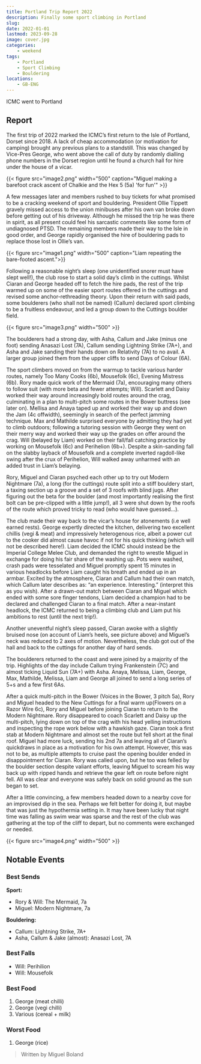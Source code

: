 ```yaml
---
title: Portland Trip Report 2022
description: Finally some sport climbing in Portland
slug: 
date: 2022-01-01
lastmod: 2023-09-28
image: cover.jpg
categories:
    - weekend
tags:
    - Portland
    - Sport Climbing
    - Bouldering
locations:
    - GB-ENG
---
```


ICMC went to Portland

## Report

The first trip of 2022 marked the ICMC’s first return to the Isle of Portland, Dorset since 2018. A lack of cheap accommodation (or motivation for camping) brought any previous plans to a standstill. This was changed by Vice-Pres George, who went above the call of duty by randomly dialling phone numbers in the Dorset region until he found a church hall for hire under the house of a vicar.

{{< figure src="image2.png" width="500" caption="Miguel making a barefoot crack ascent of Chalkie and the Hex 5 (5a) 'for fun'" >}}

A few messages later and members rushed to buy tickets for what promised to be a cracking weekend of sport and bouldering. President Ollie Tippett gravely missed access to the union minibuses after his own van broke down before getting out of his driveway. Although he missed the trip he was there in spirit, as all present could feel his sarcastic comments like some form of undiagnosed PTSD. The remaining members made their way to the Isle in good order, and George rapidly organised the hire of bouldering pads to replace those lost in Ollie’s van.

{{< figure src="image1.png" width="500"   caption="Liam repeating the bare-footed ascent.">}}

Following a reasonable night’s sleep (one unidentified snorer must have slept well!), the club rose to start a solid day’s climb in the cuttings. Whilst Ciaran and George headed off to fetch the hire pads, the rest of the trip warmed up on some of the easier sport routes offered in the cuttings and revised some anchor-rethreading theory. Upon their return with said pads, some boulderers (who shall not be named) (Callum) declared sport climbing to be a fruitless endeavour, and led a group down to the Cuttings boulder field.

{{< figure src="image3.png" width="500" >}}

The boulderers had a strong day, with Asha, Callum and Jake (minus one foot) sending Anasazi Lost (7A), Callum sending Lightning Strike (7A+), and Asha and Jake sanding their hands down on Relativity (7A) to no avail. A larger group joined them from the upper cliffs to send Days of Colour (6A).

The sport climbers moved on from the warmup to tackle various harder routes, namely Too Many Cooks (6b), Mousefolk (6c), Evening Mistress (6b). Rory made quick work of the Mermaid (7a), encouraging many others to follow suit (with more beta and fewer attempts; Will). Scarlett and Daisy worked their way around increasingly bold routes around the crag, culminating in a plan to multi-pitch some routes in the Bower buttress (see later on). Mellisa and Anaya taped up and worked their way up and down the Jam (4c offwidth), seemingly in search of the perfect jamming technique. Max and Mathilde surprised everyone by admitting they had yet to climb outdoors; following a tutoring session with George they went on their merry way and worked their way up the grades on offer around the crag. Will (belayed by Liam) worked on their fall/fall catching practice by working on Mousefolk (6c) and Perihelion (6b+). Despite a skin-sanding fall on the slabby layback of Mousefolk and a complete inverted ragdoll-like swing after the crux of Perihelion, Will walked away unharmed with an added trust in Liam’s belaying.

Rory, Miguel and Ciaran psyched each other up to try out Modern Nightmare (7a), a long (for the cuttings) route split into a stiff bouldery start, a taxing section up a groove and a set of 3 roofs with blind jugs. After figuring out the beta for the boulder (and most importantly realising the first bolt can be pre-clipped with a little jump!), all 3 were shut down by the roofs of the route which proved tricky to read (who would have guessed…).

The club made their way back to the vicar’s house for atonements (i.e well earned rests). George expertly directed the kitchen, delivering two excellent chillis (vegi & meat) and impressively heterogenous rice, albeit a power cut to the cooker did almost cause havoc if not for his quick thinking (which will not be described here!). Liam decided the ICMC should instead be the Imperial College Melee Club, and demanded the right to wrestle Miguel in exchange for doing his fair share of the washing up. Pots were washed, crash pads were tesselated and Miguel promptly spent 15 minutes in various headlocks before Liam caught his breath and ended up in an armbar. Excited by the atmosphere, Ciaran and Callum had their own match, which Callum later describes as: “an experience. Interesting.” (interpret this as you wish). After a drawn-out match between Ciaran and Miguel which ended with some sore finger tendons, Liam decided a champion had to be declared and challenged Ciaran to a final match. After a near-instant headlock, the ICMC returned to being a climbing club and Liam put his ambitions to rest (until the next trip!).

Another uneventful night’s sleep passed, Ciaran awoke with a slightly bruised nose (on account of Liam’s heels, see picture above) and Miguel’s neck was reduced to 2 axes of motion. Nevertheless, the club got out of the hall and back to the cuttings for another day of hard sends.

The boulderers returned to the coast and were joined by a majority of the trip. Highlights of the day include Callum trying Frankenstein (7C) and almost ticking Liquid Sun (7A+) with Asha. Anaya, Melissa, Liam, George, Max, Mathilde, Melissa, Liam and George all joined to send a long series of 5+s and a few first 6As.

After a quick multi-pitch in the Bower (Voices in the Bower, 3 pitch 5a), Rory and Miguel headed to the New Cuttings for a final warm up(Flowers on a Razor Wire 6c), Rory and Miguel before joining Ciaran to return to the Modern Nightmare. Rory disappeared to coach Scarlett and Daisy up the multi-pitch, lying down on top of the crag with his head yelling instructions and inspecting the rope work below with a hawkish gaze. Ciaran took a first stab at Modern Nightmare and almost set the route but fell short at the final roof. Miguel had more luck, sending his 2nd 7a and leaving all of Ciaran’s quickdraws in place as a motivation for his own attempt. However, this was not to be, as multiple attempts to cruise past the opening boulder ended in disappointment for Ciaran. Rory was called upon, but he too was felled by the boulder section despite valiant efforts, leaving Miguel to scream his way back up with ripped hands and retrieve the gear left on route before night fell. All was clear and everyone was safely back on solid ground as the sun began to set.

After a little convincing, a few members headed down to a nearby cove for an improvised dip in the sea. Perhaps we felt better for doing it, but maybe that was just the hypothermia setting in. It may have been lucky that night time was falling as swim wear was sparse and the rest of the club was gathering at the top of the cliff to depart, but no comments were exchanged or needed.

{{< figure src="image4.png" width="500" >}}

## Notable Events
### Best Sends
**Sport:**
- Rory & Will: The Mermaid, 7a
- Miguel: Modern Nightmare, 7a

**Bouldering:**
- Callum: Lightning Strike, 7A+
- Asha, Callum & Jake (almost): Anasazi Lost, 7A

### Best Falls
- Will: Perihilion
- Will: Mousefolk

### Best Food
1. George (meat chilli)
2. George (vegi chilli)
3. Various (cereal + milk)

### Worst Food
1. George (rice)

> Written by Miguel Boland